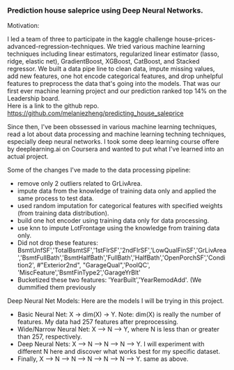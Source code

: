 ### Prediction house saleprice using Deep Neural Networks.

Motivation: 

I led a team of three to participate in the kaggle challenge house-prices-advanced-regression-techniques. We tried various machine learning techniques including linear estimators, regularized linear estimator (lasso, ridge, elastic net), GradientBoost, XGBoost, CatBoost, and Stacked regressor.  We built a data pipe line to clean data, impute missing values, add new features, one hot encode categorical features, and drop unhelpful features to preprocess the data that's going into the models. That was our first ever machine learning project and our prediction ranked top 14% on the Leadership board. <br> Here is a link to the github repo. https://github.com/melaniezheng/predicting_house_saleprice

Since then, I've been obssessed in various machine learning techniques, read a lot about data processing and machine learning techning techniques, especially deep neural networks. I took some deep learning course offere by deeplearning.ai on Coursera and wanted to put what I've learned into an actual project. 

Some of the changes I've made to the data processing pipeline:
- remove only 2 outliers related to GrLivArea.
- impute data from the knowledge of training data only and applied the same process to test data.
- used random imputation for categorical features with specified weights (from training data distribution).
- build one hot encoder using training data only for data processing.
- use knn to impute LotFrontage using the knowledge from training data only.
- Did not drop these features: BsmtUnfSF','TotalBsmtSF','1stFlrSF','2ndFlrSF','LowQualFinSF','GrLivArea','BsmtFullBath','BsmtHalfBath','FullBath','HalfBath','OpenPorchSF','Condition2', #"Exterior2nd", "GarageQual",'PoolQC', 'MiscFeature','BsmtFinType2','GarageYrBlt'
- Bucketized these two features: 'YearBuilt','YearRemodAdd'. (We dummified them previously

Deep Neural Net Models:
Here are the models I will be trying in this project.
- Basic Neural Net: X -> dim(X) -> Y. Note: dim(X) is really the number of features. My data had 257 features after preprocessing.
- Wide/Narrow Neural Net: X --> N --> Y, where N is less than or greater than 257, respectively.
- Deep Neural Nets: X --> N --> N --> N --> Y. I will experiment with different N here and discover what works best for my specific dataset. 
- Finally, X --> N --> N --> N --> N --> N --> Y. same as above.
